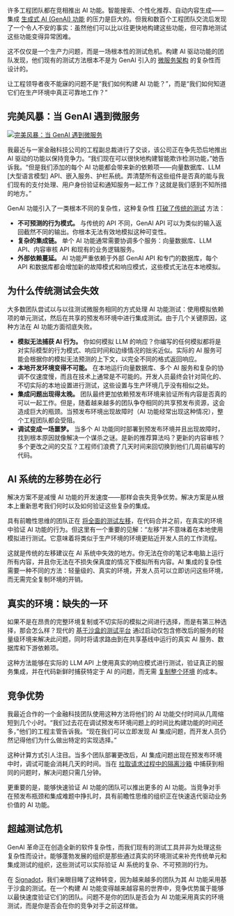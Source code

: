 许多工程团队都在竞相推出 AI 功能。智能搜索、个性化推荐、自动内容生成——集成 [生成式 AI (GenAI) 功能](https://thenewstack.io/genai-is-quickly-reinventing-it-operations-leaving-many-behind/) 的压力是巨大的。但我和数百个工程团队交流后发现了一个令人不安的事实：虽然他们可以比以往更快地构建这些功能，但可靠地测试这些功能变得异常困难。

这不仅仅是一个生产力问题，而是一场根本性的测试危机。构建 AI 驱动功能的团队发现，他们现有的测试方法根本不是为 GenAI 引入的 [微服务架构](https://thenewstack.io/microservices/) 的复杂性而设计的。

让工程领导者夜不能寐的问题不是“我们如何构建 AI 功能？”，而是“我们如何知道它们在生产环境中真正可靠地工作？”

## 完美风暴：当 GenAI 遇到微服务

[![完美风暴：当 GenAI 遇到微服务](https://cdn.thenewstack.io/media/2025/06/7dd2f155-storm_-genai-microservices-683x1024.jpg)](https://cdn.thenewstack.io/media/2025/06/7dd2f155-storm_-genai-microservices-683x1024.jpg)

我最近与一家金融科技公司的工程副总裁进行了交谈，该公司正在争先恐后地推出 AI 驱动的功能以保持竞争力。“我们现在可以很快地构建智能欺诈检测功能，”她告诉我。“但是我们添加的每个 AI 功能都会带来新的依赖项——向量数据库、LLM [大型语言模型] API、嵌入服务、护栏系统。弄清楚所有这些组件是否真的能与我们现有的支付处理、用户身份验证和通知服务一起工作？这就是我们感到不知所措的地方。”

GenAI 功能引入了一类根本不同的复杂性，这种复杂性 [打破了传统的测试](https://thenewstack.io/from-poc-to-production-why-genai-projects-often-stall/) 方法：

*   **不可预测的行为模式。** 与传统的 API 不同，GenAI API 可以为类似的输入返回截然不同的输出。你根本无法有效地模拟这种可变性。
*   **复杂的集成链。** 单个 AI 功能通常需要协调多个服务：向量数据库、LLM API、内容审核 API 和现有的业务逻辑服务。
*   **外部依赖蔓延。** AI 功能严重依赖于外部 GenAI API 和专门的数据库，每个 API 和数据库都会增加新的故障模式和响应模式，这些模式无法在本地模拟。

## 为什么传统测试会失效

大多数团队尝试以与以往测试微服务相同的方式处理 AI 功能测试：使用模拟依赖项的单元测试，然后在共享的预发布环境中进行集成测试。由于几个关键原因，这种方法在 AI 功能方面彻底失败。

*   **模拟无法捕获 AI 行为。** 你如何模拟 LLM 的响应？你编写的任何模拟都将是对实际模型的行为模式、响应时间和边缘情况的拙劣近似。实际的 AI 服务可能会根据你的模拟无法预测的上下文，以完全不同的格式返回响应。
*   **本地开发环境变得不可能。** 在本地运行向量数据库、多个 AI 服务和复杂的协调不仅速度慢，而且在技术上通常是不可能的。开发人员最终会针对简化的、不切实际的本地设置进行测试，这些设置与生产环境几乎没有相似之处。
*   **集成问题出现得太晚。** 团队最终更加依赖预发布环境来验证所有内容是否真的可以一起工作。但是，随着越来越多的团队争夺相同的共享预发布资源，这会造成巨大的瓶颈。当预发布环境出现故障时（AI 功能经常出现这种情况），整个工程团队都会受阻。
*   **调试变成一场噩梦。** 当多个 AI 功能同时部署到预发布环境并且出现故障时，找到根本原因就像解决一个谋杀之谜。是新的推荐算法吗？更新的内容审核？多个更改之间的交互？工程师们浪费了几天时间来回切换到他们几周前编写的代码。

## AI 系统的左移势在必行

解决方案不是减慢 AI 功能的开发速度——那样会丧失竞争优势。解决方案是从根本上重新思考我们何时以及如何验证这些复杂的集成。

具有前瞻性思维的团队正在 [将全面的测试左移](https://thenewstack.io/why-we-shift-testing-left-a-software-dev-cycle-that-doesnt-scale/)，在代码合并之前，在真实的环境中验证 AI 功能的行为。但这里有一个重要的见解：“左移”并不意味着在本地使用模拟进行测试。它意味着将类似于生产环境的环境更贴近开发人员的工作流程。

这就是传统的左移建议在 AI 系统中失效的地方。你无法在你的笔记本电脑上运行所有内容，并且你无法在不损失保真度的情况下模拟所有内容。AI 集成的复杂性需要一种不同的方法：轻量级的、真实的环境，开发人员可以立即访问这些环境，而无需完全复制环境的开销。

## 真实的环境：缺失的一环

如果不是在昂贵的完整环境复制或不切实际的模拟之间进行选择，而是有第三种选择，那会怎么样？现代的 [基于沙盒的测试平台](https://thenewstack.io/sandbox-testing-the-devex-game-changer-for-microservices/) 通过启动仅包含修改后的服务的轻量级环境来解决此问题，同时将请求路由到在共享基线中运行的真实 AI 服务、数据库和下游依赖项。

这种方法能够在实际的 LLM API 上使用真实的响应模式进行测试，验证真正的服务集成，并在代码新鲜时捕获特定于 AI 的问题，而无需 [复制整个环境](https://thenewstack.io/why-duplicating-environments-for-microservices-backfires/) 的成本。

## 竞争优势

我最近合作的一个金融科技团队使用这种方法将他们的 AI 功能交付时间从几周缩短到几个小时。“我们过去花在调试预发布环境问题上的时间比构建功能的时间还多，”他们的工程主管告诉我。“现在我们可以立即发现 AI 集成问题，而开发人员仍然记得他们为什么做出特定的实现选择。”

这种计算方式引人注目。当多个团队部署更改后，AI 集成问题出现在预发布环境中时，调试可能会消耗几天的时间。当在 [拉取请求过程中的隔离沙箱](https://thenewstack.io/shifting-testing-left-the-request-isolation-solution/) 中捕获到相同的问题时，解决问题只需几分钟。

更重要的是，能够快速验证 AI 功能的团队可以推出更多的 AI 功能。当竞争对手在预发布瓶颈和集成难题中挣扎时，具有前瞻性思维的组织正在快速迭代驱动业务价值的 AI 功能。

## 超越测试危机

GenAI 革命正在创造全新的软件复杂性，而我们现有的测试工具并非为处理这些复杂性而设计。能够蓬勃发展的组织是那些通过真实的环境测试来补充传统单元和集成测试的组织，这些测试可以实际验证 AI 系统的复杂、不可预测的行为。

在 [Signadot](https://www.signadot.com/)，我们亲眼目睹了这种转变，因为越来越多的团队为其 AI 功能采用基于沙盒的测试。在一个构建 AI 功能变得越来越容易的世界中，竞争优势属于能够以最快速度验证它们的团队。问题不是你的团队是否会为 AI 功能采用真实的环境测试，而是你是否会在你的竞争对手之前这样做。